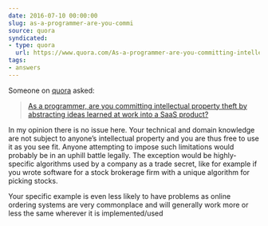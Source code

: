 ```yaml
---
date: 2016-07-10 00:00:00
slug: as-a-programmer-are-you-commi
source: quora
syndicated:
- type: quora
  url: https://www.quora.com/As-a-programmer-are-you-committing-intellectual-property-theft-by-abstracting-ideas-learned-at-work-into-a-SaaS-product/answer/Roy-Tang
tags:
- answers
---
```


Someone on [quora](https://quora.com) asked:

> [As a programmer, are you committing intellectual property theft by abstracting ideas learned at work into a SaaS product?](https://www.quora.com/As-a-programmer-are-you-committing-intellectual-property-theft-by-abstracting-ideas-learned-at-work-into-a-SaaS-product/answer/Roy-Tang)


In my opinion there is no issue here. Your technical and domain knowledge are not subject to anyone’s intellectual property and you are thus free to use it as you see fit. Anyone attempting to impose such limitations would probably be in an uphill battle legally. The exception would be highly-specific algorithms used by a company as a trade secret, like for example if you wrote software for a stock brokerage firm with a unique algorithm for picking stocks.

Your specific example is even less likely to have problems as online ordering systems are very commonplace and will generally work more or less the same wherever it is implemented/used